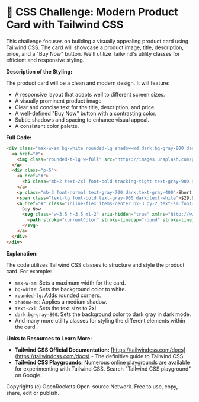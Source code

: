 # 🐞 CSS Challenge:  Modern Product Card with Tailwind CSS


This challenge focuses on building a visually appealing product card using Tailwind CSS. The card will showcase a product image, title, description, price, and a "Buy Now" button.  We'll utilize Tailwind's utility classes for efficient and responsive styling.


**Description of the Styling:**

The product card will be a clean and modern design. It will feature:

* A responsive layout that adapts well to different screen sizes.
* A visually prominent product image.
* Clear and concise text for the title, description, and price.
* A well-defined "Buy Now" button with a contrasting color.
* Subtle shadows and spacing to enhance visual appeal.
* A consistent color palette.


**Full Code:**

```html
<div class="max-w-sm bg-white rounded-lg shadow-md dark:bg-gray-800 dark:border-gray-700">
  <a href="#">
    <img class="rounded-t-lg w-full" src="https://images.unsplash.com/photo-1546069901-ba9599a7e63c?ixlib=rb-4.0.3&ixid=MnwxMjA3fDB8MHxzZWFyY2h8Mnx8cHJvZHVjdHxlbnwwfHwwfHw%3D&auto=format&fit=crop&w=500&q=60" alt="Product image">
  </a>
  <div class="p-5">
    <a href="#">
      <h5 class="mb-2 text-2xl font-bold tracking-tight text-gray-900 dark:text-white">Product Title</h5>
    </a>
    <p class="mb-3 font-normal text-gray-700 dark:text-gray-400">Short product description goes here.  This is a sample text.</p>
    <span class="text-lg font-bold text-gray-900 dark:text-white">$29.99</span>
    <a href="#" class="inline-flex items-center px-3 py-2 text-sm font-medium text-center text-white bg-blue-700 rounded-lg hover:bg-blue-800 focus:ring-4 focus:outline-none focus:ring-blue-300 dark:bg-blue-600 dark:hover:bg-blue-700 dark:focus:ring-blue-800 mt-4">
      Buy Now
      <svg class="w-3.5 h-3.5 ml-2" aria-hidden="true" xmlns="http://www.w3.org/2000/svg" fill="none" viewBox="0 0 14 10">
        <path stroke="currentColor" stroke-linecap="round" stroke-linejoin="round" stroke-width="2" d="M1 5h12m0 0L9 1m4 4L9 9"/>
      </svg>
    </a>
  </div>
</div>
```


**Explanation:**

The code utilizes Tailwind CSS classes to structure and style the product card.  For example:

* `max-w-sm`: Sets a maximum width for the card.
* `bg-white`: Sets the background color to white.
* `rounded-lg`: Adds rounded corners.
* `shadow-md`: Applies a medium shadow.
* `text-2xl`: Sets the text size to 2xl.
* `dark:bg-gray-800`: Sets the background color to dark gray in dark mode.
* And many more utility classes for styling the different elements within the card.


**Links to Resources to Learn More:**

* **Tailwind CSS Official Documentation:** [https://tailwindcss.com/docs](https://tailwindcss.com/docs) -  The definitive guide to Tailwind CSS.
* **Tailwind CSS Playgrounds:** Numerous online playgrounds are available for experimenting with Tailwind CSS. Search "Tailwind CSS playground" on Google.


Copyrights (c) OpenRockets Open-source Network. Free to use, copy, share, edit or publish.

